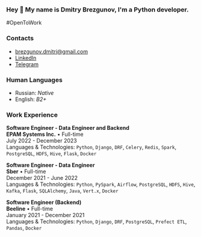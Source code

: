 ### Hey 👋 My name is Dmitry Brezgunov, I'm a Python developer.

#OpenToWork

### Contacts
- brezgunov.dmitri@gmail.com
- [LinkedIn](https://www.linkedin.com/in/brezgunov-dmitry/)
- [Telegram](https://t.me/bd_onebadeye)

### Human Languages
- Russian: *Native*
- English: *B2+*

### Work Experience

**Software Engineer - Data Engineer and Backend** \
**EPAM Systems Inc.** • Full-time \
July 2022 - December 2023 \
Languages & Technologies: `Python`, `Django`, `DRF`, `Celery`, `Redis`, `Spark`, `PostgreSQL`, `HDFS`, `Hive`, `Flask`, `Docker`

**Software Engineer - Data Engineer** \
**Sber** • Full-time \
December 2021 - June 2022 \
Languages & Technologies: `Python`, `PySpark`, `Airflow`, `PostgreSQL`, `HDFS`, `Hive`, `Kafka`, `Flask`, `SQLAlchemy`, `Java`, `Vert.x`, `Docker`

**Software Engineer (Backend)** \
**Beeline** • Full-time \
January 2021 - December 2021 \
Languages & Technologies: `Python`, `Django`, `DRF`, `PostgreSQL`, `Prefect ETL`, `Pandas`, `Docker`
